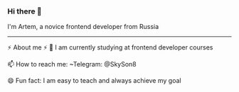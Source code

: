 ### Hi there 👋

I'm Artem, a novice frontend developer from Russia 

-----------------------------------------------------------

⚡ About me ⚡
🌱 I am currently studying at frontend developer courses

📫 How to reach me: ~Telegram: @SkySon8

😄 Fun fact: I am easy to teach and always achieve my goal
<!--
**SkySon8/SkySon8** is a ✨ _special_ ✨ repository because its `README.md` (this file) appears on your GitHub profile.

Here are some ideas to get you started:

- 🔭 I’m currently working on ...
- 🌱 I’m currently learning ...
- 👯 I’m looking to collaborate on ...
- 🤔 I’m looking for help with ...
- 💬 Ask me about ...
- 📫 How to reach me: ...
- 😄 Pronouns: ...
- ⚡ Fun fact: ...
-->
